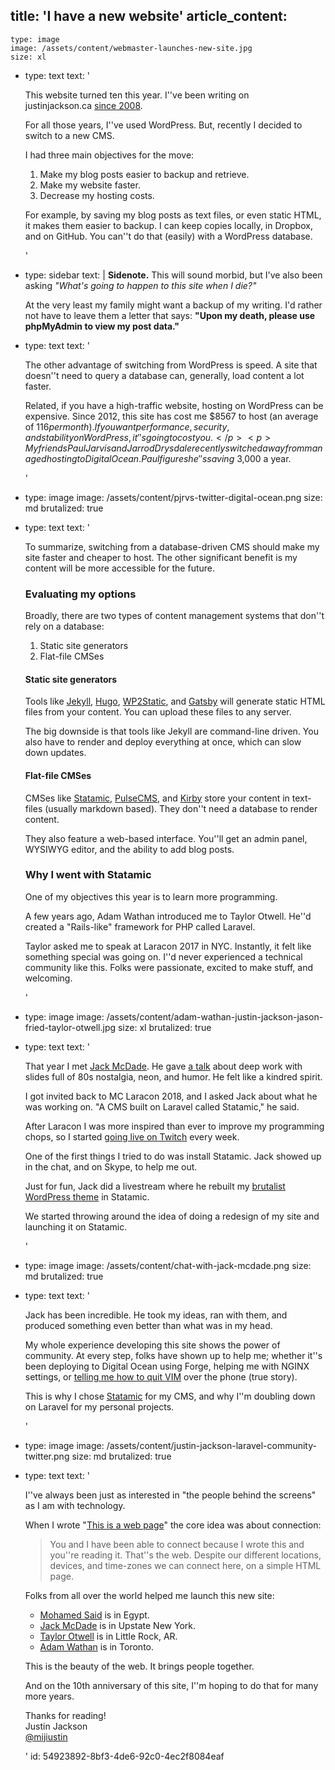 title: 'I have a new website'
article_content:
  -
    type: image
    image: /assets/content/webmaster-launches-new-site.jpg
    size: xl
  -
    type: text
    text: '<p>This website turned ten this year. I''ve been writing on justinjackson.ca&nbsp;<a href="https://web.archive.org/web/20140208000149/http://justinjackson.ca/hello-world/">since 2008</a>.</p><p>For all those years, I''ve used WordPress. But, recently I decided to switch&nbsp;to a new CMS.</p><p>I had three main objectives for the move:</p><p></p><ol><li>Make my&nbsp;blog posts easier to backup and retrieve.<br></li><li>Make my website faster.</li><li>Decrease my hosting costs.</li></ol><p>For example, by saving my&nbsp;blog posts as text files, or even static HTML, it makes them easier to backup. I can keep copies locally, in Dropbox, and on GitHub. You can''t do that (easily) with a WordPress database.<br></p>'
  -
    type: sidebar
    text: |
      **Sidenote.** This will sound morbid, but I've also been asking _"What's going to happen to this site when I die?"_
      
      At the very least my family might want a backup of my writing. I'd rather not have to leave them a letter that says: **"Upon my death, please use phpMyAdmin to view my post data."**
  -
    type: text
    text: '<p>The other advantage of switching from WordPress&nbsp;is speed. A site that doesn''t need to query a database can, generally, load content a lot faster.</p><p>Related, if you have a high-traffic website, hosting on WordPress can be expensive. Since 2012, this site has cost me&nbsp;$8567 to host (an average of $116 per month). If you want performance, security, and stability on WordPress, it''s going to cost you.</p><p>My friends Paul Jarvis and Jarrod Drysdale recently switched away from managed hosting to Digital Ocean. Paul figures he''s saving ~$3,000 a year.</p>'
  -
    type: image
    image: /assets/content/pjrvs-twitter-digital-ocean.png
    size: md
    brutalized: true
  -
    type: text
    text: '<p>To summarize, switching from a database-driven CMS should make my site faster and cheaper to host. The other significant benefit is my content will be more accessible for the future.</p><h3>Evaluating my options</h3><p>Broadly, there are two types of content management systems that don''t rely on a database:</p><ol><li>Static site generators<br></li><li>Flat-file CMSes</li></ol><h4>Static site generators</h4><p>Tools like <a href="https://jekyllrb.com/">Jekyll</a>, <a href="https://gohugo.io/">Hugo</a>, <a href="https://wp2static.com/">WP2Static</a>, and <a href="https://www.gatsbyjs.org/">Gatsby</a> will generate static HTML files from your content. You can&nbsp;upload these files to any server.</p><p>The big downside is that tools like Jekyll are command-line driven. You also have to render and deploy everything at once, which can slow down updates.</p><h4>Flat-file CMSes</h4><p>CMSes like <a href="https://statamic.com/">Statamic</a>, <a href="https://www.pulsecms.com/">PulseCMS</a>, and <a href="https://getkirby.com/">Kirby</a>&nbsp;store your content in text-files (usually markdown based). They don''t need a database to render content.</p><p>They also feature a web-based interface. You''ll get an admin panel, WYSIWYG editor, and the ability to add blog posts.</p><h3>Why I went with Statamic</h3><p>One of my objectives this year is to learn more programming.</p><p>A few years ago, Adam Wathan introduced me to Taylor Otwell. He''d created a "Rails-like" framework for PHP called Laravel.</p><p>Taylor asked me to speak at Laracon 2017 in NYC. Instantly, it felt like something special was going on. I''d never experienced a technical community like this. Folks were passionate, excited to make stuff, and welcoming.</p>'
  -
    type: image
    image: /assets/content/adam-wathan-justin-jackson-jason-fried-taylor-otwell.jpg
    size: xl
    brutalized: true
  -
    type: text
    text: '<p>That year I met <a href="https://twitter.com/jackmcdade">Jack McDade</a>. He gave <a href="https://youtu.be/I4oWBpX9BiY">a talk</a>&nbsp;about deep work with slides full of 80s nostalgia, neon, and humor. He felt like a kindred spirit.</p><p>I got invited back to MC Laracon 2018, and I asked Jack about what he was working on. "A CMS built on Laravel called Statamic," he said.</p><p>After Laracon I was more inspired than ever to improve my programming chops, so I started <a href="https://twitch.tv/megajustin">going live on Twitch</a> every week.</p><p>One of the first things I tried to do was install Statamic. Jack showed up in the chat, and on Skype, to help me out.</p><p>Just for fun, Jack did a&nbsp;livestream where he rebuilt my <a href="https://github.com/mijustin/brutal-theme">brutalist WordPress theme</a> in Statamic.</p><p>We started throwing around the idea of doing a redesign of my site and launching it on Statamic.</p>'
  -
    type: image
    image: /assets/content/chat-with-jack-mcdade.png
    size: md
    brutalized: true
  -
    type: text
    text: '<p>Jack has been incredible. He took my ideas, ran with them, and produced something even better than what was in my head.</p><p>My whole experience developing this site shows the power of community. At every step, folks have shown up to help me; whether it''s been deploying to Digital Ocean using Forge, helping me with NGINX settings, or <a href="https://clips.twitch.tv/SeductiveAntediluvianCatPartyTime">telling me how to quit VIM</a> over the phone (true story).</p><p>This&nbsp;is why I chose <a href="https://statamic.com">Statamic</a> for my CMS, and why I''m doubling down on Laravel for my personal projects.</p>'
  -
    type: image
    image: /assets/content/justin-jackson-laravel-community-twitter.png
    size: md
    brutalized: true
  -
    type: text
    text: '<p>I''ve&nbsp;always been just as interested in "the people behind the screens" as I am with technology.</p><p>When I wrote "<a href="https://justinjackson.ca/words.html">This is a web page</a>" the core idea was about connection:</p><blockquote>You and I have been able to connect because I wrote this and you''re reading it. That''s the web. Despite our different locations, devices, and time-zones we can connect here, on a simple HTML page.</blockquote><p>Folks from all over the world helped me launch this new site:</p><p></p><ul><li><a href="https://twitter.com/themsaid">Mohamed Said</a>&nbsp;is in Egypt.<br></li><li><a href="https://jackmcdade.com/">Jack McDade</a>&nbsp;is in&nbsp;Upstate New York.<br></li><li><a href="https://twitter.com/taylorotwell">Taylor Otwell</a> is in Little Rock, AR.<br></li><li><a href="https://twitter.com/adamwathan">Adam Wathan</a>&nbsp;is in Toronto.<br></li></ul><p></p><p>This is the beauty of the web. It brings people together.</p><p>And on the 10th anniversary of this site, I''m hoping to do that for many more years.</p><p>Thanks for reading!<br>Justin Jackson<br><a href="https://twitter.com/mijustin">@mijiustin</a></p>'
id: 54923892-8bf3-4de6-92c0-4ec2f8084eaf
